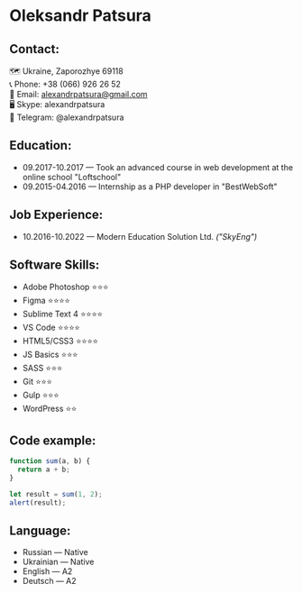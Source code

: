 # Oleksandr Patsura

## Contact:
🗺 Ukraine, Zaporozhye 69118 <br>
📞 Phone: +38 (066) 926 26 52 <br>
📧 Email: alexandrpatsura@gmail.com <br>
🖥 Skype: alexandrpatsura <br>
💬 Telegram: @alexandrpatsura

## Education:
+ 09.2017-10.2017 — Took an advanced course in web development at the online school "Loftschool"
+ 09.2015-04.2016 — Internship as a PHP developer in "BestWebSoft"

## Job Experience:
+ 10.2016-10.2022 — Modern Education Solution Ltd. _("SkyEng")_

## Software Skills:
+ Adobe Photoshop ⭐⭐⭐
+ Figma           ⭐⭐⭐⭐
+ Sublime Text 4  ⭐⭐⭐⭐
+ VS Code         ⭐⭐⭐⭐
+ HTML5/CSS3      ⭐⭐⭐⭐
+ JS Basics       ⭐⭐⭐
+ SASS            ⭐⭐⭐
+ Git             ⭐⭐⭐
+ Gulp            ⭐⭐⭐
+ WordPress       ⭐⭐

## Code example:
```javascript
function sum(a, b) {
  return a + b;
}

let result = sum(1, 2);
alert(result);
```

## Language:
+ Russian — Native
+ Ukrainian — Native
+ English — A2
+ Deutsch — A2
